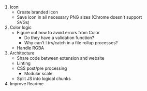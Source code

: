 1. Icon
    - Create branded icon
    - Save icon in all necessary PNG sizes (Chrome doesn't support SVGs)
2. Color logic
    - Figure out how to avoid errors from Color
        - Do they have a validation function?
        - Why can't I try/catch in a file rollup processes?
    - Handle RGBA
3. Architecture
    - Share code between extension and website
    - Linting
    - CSS post/pre processing
        - Modular scale
    - Split JS into logical chunks
4. Improve Readme